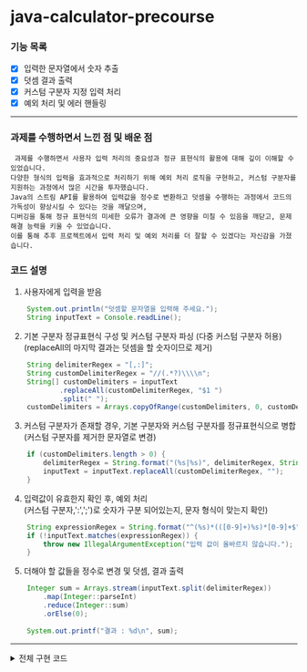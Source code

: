 # java-calculator-precourse

### 기능 목록

- [x] 입력한 문자열에서 숫자 추출
- [x] 덧셈 결과 출력
- [x] 커스텀 구분자 지정 입력 처리
- [x] 예외 처리 및 에러 핸들링

---

### 과제를 수행하면서 느낀 점 및 배운 점
```text
 과제를 수행하면서 사용자 입력 처리의 중요성과 정규 표현식의 활용에 대해 깊이 이해할 수 있었습니다. 
다양한 형식의 입력을 효과적으로 처리하기 위해 예외 처리 로직을 구현하고, 커스텀 구분자를 지원하는 과정에서 많은 시간을 투자했습니다. 
Java의 스트림 API를 활용하여 입력값을 정수로 변환하고 덧셈을 수행하는 과정에서 코드의 가독성이 향상시킬 수 있다는 것을 깨달으며, 
디버깅을 통해 정규 표현식의 미세한 오류가 결과에 큰 영향을 미칠 수 있음을 깨닫고, 문제 해결 능력을 키울 수 있었습니다. 
이를 통해 추후 프로젝트에서 입력 처리 및 예외 처리를 더 잘할 수 있겠다는 자신감을 가졌습니다. 
```

### 코드 설명

1. 사용자에게 입력을 받음
```java
    System.out.println("덧셈할 문자열을 입력해 주세요.");
    String inputText = Console.readLine();
```

2. 기본 구분자 정규표현식 구성 및 커스텀 구분자 파싱 (다중 커스텀 구분자 허용)   
   (replaceAll의 마지막 결과는 덧셈을 할 숫자이므로 제거)
```java
    String delimiterRegex = "[,:]";
    String customDelimiterRegex = "//(.*?)\\\\n";
    String[] customDelimiters = inputText
            .replaceAll(customDelimiterRegex, "$1 ")
            .split(" ");
    customDelimiters = Arrays.copyOfRange(customDelimiters, 0, customDelimiters.length - 1);
```

3. 커스텀 구분자가 존재할 경우, 기본 구분자와 커스텀 구분자를 정규표현식으로 병합  
    (커스텀 구분자를 제거한 문자열로 변경)
```java
    if (customDelimiters.length > 0) {
        delimiterRegex = String.format("(%s|%s)", delimiterRegex, String.join("|", customDelimiters));
        inputText = inputText.replaceAll(customDelimiterRegex, "");
    }
```

4. 입력값이 유효한지 확인 후, 예외 처리  
   (커스텀 구분자,':',';')로 숫자가 구분 되어있는지, 문자 형식이 맞는지 확인)
```java
    String expressionRegex = String.format("^(%s)*(([0-9]+)%s)*[0-9]+$", customDelimiterRegex, delimiterRegex);
    if (!inputText.matches(expressionRegex)) {
        throw new IllegalArgumentException("입력 값이 올바르지 않습니다.");
    }
```

5. 더해야 할 값들을 정수로 변경 및 덧셈, 결과 출력
```java
    Integer sum = Arrays.stream(inputText.split(delimiterRegex))
        .map(Integer::parseInt)
        .reduce(Integer::sum)
        .orElse(0);
    
    System.out.printf("결과 : %d\n", sum);
```

---

<details>
<summary>전체 구현 코드</summary>

```java
   public static void main(String[] args) {
    // TODO: 프로그램 구현
    System.out.println("덧셈할 문자열을 입력해 주세요.");
    String inputText = Console.readLine();

    String delimiterRegex = "[,:]";
    String customDelimiterRegex = "//(.*?)\\\\n";
    String[] customDelimiters = inputText
            .replaceAll(customDelimiterRegex, "$1 ")
            .split(" ");
    customDelimiters = Arrays.copyOfRange(customDelimiters, 0, customDelimiters.length - 1);

    if (customDelimiters.length > 0) {
        delimiterRegex = String.format("(%s|%s)", delimiterRegex, String.join("|", customDelimiters));
        inputText = inputText.replaceAll(customDelimiterRegex, "");
    }

    String expressionRegex = String.format("^(%s)*(([0-9]+)%s)*[0-9]+$", customDelimiterRegex, delimiterRegex);
    if (!inputText.matches(expressionRegex)) {
        throw new IllegalArgumentException("입력 값이 올바르지 않습니다.");
    }

    Integer sum = Arrays.stream(inputText.split(delimiterRegex))
            .map(Integer::parseInt)
            .reduce(Integer::sum)
            .orElse(0);
    
    System.out.printf("결과 : %d\n", sum);
    
}

```

</details>